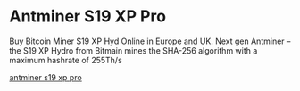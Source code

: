 # Antminer S19 XP Pro
Buy Bitcoin Miner S19 XP Hyd Online in Europe and UK. Next gen Antminer – the S19 XP Hydro from Bitmain mines the SHA-256 algorithm with a maximum hashrate of 255Th/s
 
[antminer s19 xp pro](https://coinminermarket.com/product/antminer-s19-xp-for-sale/) 
